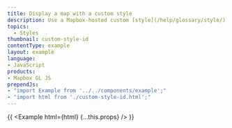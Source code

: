 ```yaml
---
title: Display a map with a custom style
description: Use a Mapbox-hosted custom [style](/help/glossary/style/) in a Mapbox GL JS map. This example uses a copy of Taya Lavrinenko's [The Happy Map](https://blog.mapbox.com/doh-making-a-simspons-inspired-map-with-expressions-86e633b61ede) style.
topics:
  - Styles
thumbnail: custom-style-id
contentType: example
layout: example
language:
- JavaScript
products:
- Mapbox GL JS
prependJs:
- "import Example from '../../components/example';"
- "import html from './custom-style-id.html';"
---
```


{{ <Example html={html} {...this.props} /> }}
